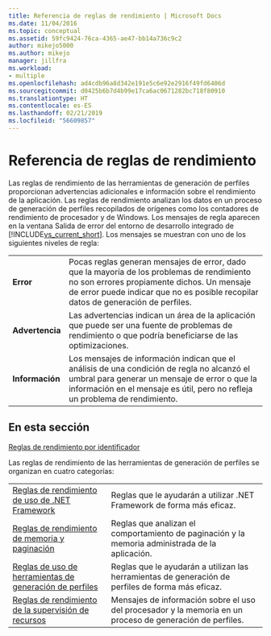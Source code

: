 ```yaml
---
title: Referencia de reglas de rendimiento | Microsoft Docs
ms.date: 11/04/2016
ms.topic: conceptual
ms.assetid: 59fc9424-76ca-4365-ae47-bb14a736c9c2
author: mikejo5000
ms.author: mikejo
manager: jillfra
ms.workload:
- multiple
ms.openlocfilehash: ad4cdb96a8d342e191e5c6e92e2916f49fd6406d
ms.sourcegitcommit: d0425b6b7d4b99e17ca6ac0671282bc718f80910
ms.translationtype: HT
ms.contentlocale: es-ES
ms.lasthandoff: 02/21/2019
ms.locfileid: "56609857"
---
```

# <a name="performance-rules-reference"></a>Referencia de reglas de rendimiento
Las reglas de rendimiento de las herramientas de generación de perfiles proporcionan advertencias adicionales e información sobre el rendimiento de la aplicación. Las reglas de rendimiento analizan los datos en un proceso de generación de perfiles recopilados de orígenes como los contadores de rendimiento de procesador y de Windows. Los mensajes de regla aparecen en la ventana Salida de error del entorno de desarrollo integrado de [!INCLUDE[vs_current_short](../code-quality/includes/vs_current_short_md.md)]. Los mensajes se muestran con uno de los siguientes niveles de regla:

|||
|-|-|
|**Error**|Pocas reglas generan mensajes de error, dado que la mayoría de los problemas de rendimiento no son errores propiamente dichos. Un mensaje de error puede indicar que no es posible recopilar datos de generación de perfiles.|
|**Advertencia**|Las advertencias indican un área de la aplicación que puede ser una fuente de problemas de rendimiento o que podría beneficiarse de las optimizaciones.|
|**Información**|Los mensajes de información indican que el análisis de una condición de regla no alcanzó el umbral para generar un mensaje de error o que la información en el mensaje es útil, pero no refleja un problema de rendimiento.|

## <a name="in-this-section"></a>En esta sección

[Reglas de rendimiento por identificador](../profiling/performance-rules-by-id.md)

Las reglas de rendimiento de las herramientas de generación de perfiles se organizan en cuatro categorías:

|||
|-|-|
|[Reglas de rendimiento de uso de .NET Framework](../profiling/dotnet-framework-usage-performance-rules.md)|Reglas que le ayudarán a utilizar .NET Framework de forma más eficaz.|
|[Reglas de rendimiento de memoria y paginación](../profiling/memory-and-paging-performance-rules.md)|Reglas que analizan el comportamiento de paginación y la memoria administrada de la aplicación.|
|[Reglas de uso de herramientas de generación de perfiles](../profiling/profiling-tools-usage-rules.md)|Reglas que le ayudarán a utilizan las herramientas de generación de perfiles de forma más eficaz.|
|[Reglas de rendimiento de la supervisión de recursos](../profiling/resource-monitoring-performance-rules.md)|Mensajes de información sobre el uso del procesador y la memoria en un proceso de generación de perfiles.|